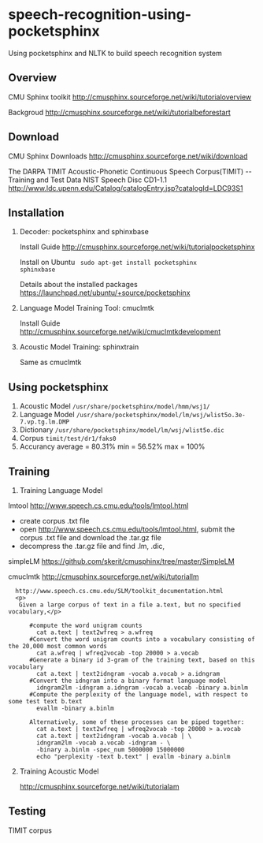 speech-recognition-using-pocketsphinx
=====================================

Using pocketsphinx and NLTK to build speech recognition system

Overview
--------
   CMU Sphinx toolkit  http://cmusphinx.sourceforge.net/wiki/tutorialoverview

   Backgroud           http://cmusphinx.sourceforge.net/wiki/tutorialbeforestart 

Download
--------
   CMU Sphinx Downloads  http://cmusphinx.sourceforge.net/wiki/download
   
   The DARPA TIMIT Acoustic-Phonetic Continuous Speech Corpus(TIMIT) -- Training and Test Data NIST Speech Disc CD1-1.1
    http://www.ldc.upenn.edu/Catalog/catalogEntry.jsp?catalogId=LDC93S1


Installation
------------
1. Decoder: pocketsphinx and sphinxbase
   
   Install Guide  http://cmusphinx.sourceforge.net/wiki/tutorialpocketsphinx 

   Install on Ubuntu <code> sudo apt-get install pocketsphinx sphinxbase</code>
   
   Details about the installed packages https://launchpad.net/ubuntu/+source/pocketsphinx
  
2. Language Model Training Tool: cmuclmtk

   Install Guide http://cmusphinx.sourceforge.net/wiki/cmuclmtkdevelopment

3. Acoustic Model Training: sphinxtrain 

   Same as cmuclmtk 

Using pocketsphinx
------------------
1. Acoustic Model <code>/usr/share/pocketsphinx/model/hmm/wsj1/</code>
2. Language Model <code>/usr/share/pocketsphinx/model/lm/wsj/wlist5o.3e-7.vp.tg.lm.DMP</code>
3. Dictionary     <code>/usr/share/pocketsphinx/model/lm/wsj/wlist5o.dic</code>
4. Corpus <code>timit/test/dr1/faks0</code>
5. Accurancy  average = 80.31%   min = 56.52%  max = 100%

Training
---------
1. Training Language Model

  lmtool http://www.speech.cs.cmu.edu/tools/lmtool.html 
  + create corpus .txt file
  + open http://www.speech.cs.cmu.edu/tools/lmtool.html, submit the corpus .txt file and download the .tar.gz file
  + decompress the .tar.gz file and find .lm, .dic, 
 
  simpleLM  https://github.com/skerit/cmusphinx/tree/master/SimpleLM
 
  cmuclmtk  http://cmusphinx.sourceforge.net/wiki/tutoriallm
            
      http://www.speech.cs.cmu.edu/SLM/toolkit_documentation.html
      <p>
       Given a large corpus of text in a file a.text, but no specified vocabulary,</p> 
          
          #compute the word unigram counts
            cat a.text | text2wfreq > a.wfreq  
          #Convert the word unigram counts into a vocabulary consisting of the 20,000 most common words 
            cat a.wfreq | wfreq2vocab -top 20000 > a.vocab  
          #Generate a binary id 3-gram of the training text, based on this vocabulary
            cat a.text | text2idngram -vocab a.vocab > a.idngram  
          #Convert the idngram into a binary format language model
            idngram2lm -idngram a.idngram -vocab a.vocab -binary a.binlm  
          #Compute the perplexity of the language model, with respect to some test text b.text
            evallm -binary a.binlm
          
          Alternatively, some of these processes can be piped together:
            cat a.text | text2wfreq | wfreq2vocab -top 20000 > a.vocab
            cat a.text | text2idngram -vocab a.vocab | \
            idngram2lm -vocab a.vocab -idngram - \
            -binary a.binlm -spec_num 5000000 15000000
            echo "perplexity -text b.text" | evallm -binary a.binlm 

2. Training Acoustic Model
  
   http://cmusphinx.sourceforge.net/wiki/tutorialam

Testing
---------

TIMIT corpus


